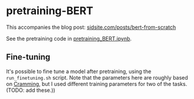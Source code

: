 # pretraining-BERT

This accompanies the blog post: [sidsite.com/posts/bert-from-scratch](https://sidsite.com/posts/bert-from-scratch/)

See the pretraining code in [pretraining_BERT.ipynb](./pretraining_BERT.ipynb).

## Fine-tuning

It's possible to fine tune a model after pretraining, using the `run_finetuning.sh` script. Note that the parameters here are roughly based on [Cramming](https://arxiv.org/abs/2212.14034), but I used different training parameters for two of the tasks. (TODO: add these.))
